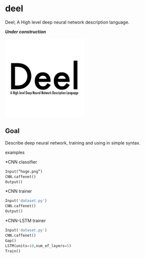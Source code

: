 # deel
Deel; A High level deep neural network description language.

***Under construction***

![logo](deel.png)

## Goal
Describe deep neural network, training and using in simple syntax.

examples

*CNN classifier
```python
Input(“hoge.png”) 
CNN.caffenet() 
Output() 
```

*CNN trainer
```python
Input('dataset.py') 
CNN.caffenet() 
Output() 
```

*CNN-LSTM trainer
```python
Input('dataset.py') 
CNN.caffenet() 
Gap()
LSTM(units=10,num_of_layers=5)
Train() 
```
